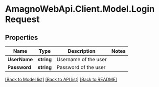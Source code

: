 
# AmagnoWebApi.Client.Model.LoginRequest

## Properties

Name | Type | Description | Notes
------------ | ------------- | ------------- | -------------
**UserName** | **string** | Username of the user | 
**Password** | **string** | Password of the user | 

[[Back to Model list]](../README.md#documentation-for-models)
[[Back to API list]](../README.md#documentation-for-api-endpoints)
[[Back to README]](../README.md)

